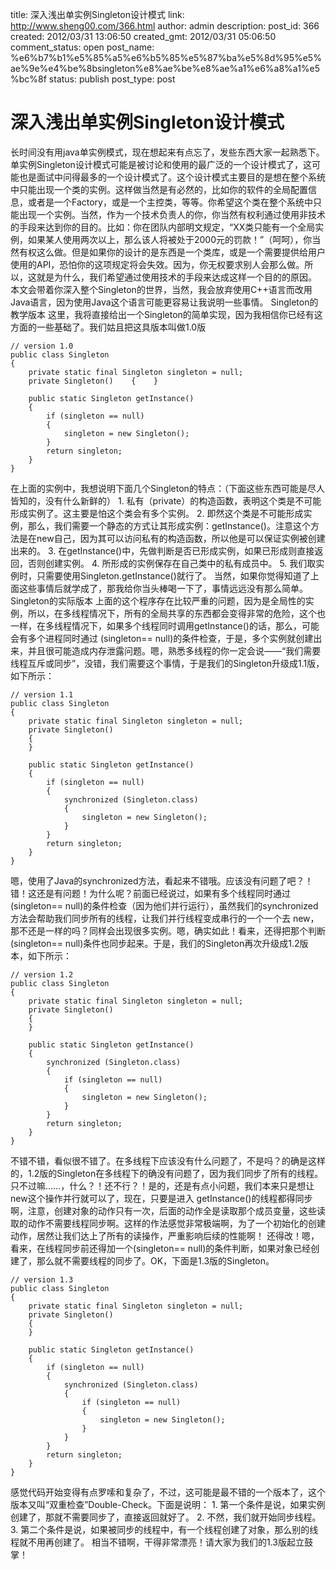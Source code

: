 title: 深入浅出单实例Singleton设计模式
link: http://www.sheng00.com/366.html
author: admin
description: 
post_id: 366
created: 2012/03/31 13:06:50
created_gmt: 2012/03/31 05:06:50
comment_status: open
post_name: %e6%b7%b1%e5%85%a5%e6%b5%85%e5%87%ba%e5%8d%95%e5%ae%9e%e4%be%8bsingleton%e8%ae%be%e8%ae%a1%e6%a8%a1%e5%bc%8f
status: publish
post_type: post

# 深入浅出单实例Singleton设计模式

长时间没有用java单实例模式，现在想起来有点忘了，发些东西大家一起熟悉下。 单实例Singleton设计模式可能是被讨论和使用的最广泛的一个设计模式了，这可能也是面试中问得最多的一个设计模式了。这个设计模式主要目的是想在整个系统中只能出现一个类的实例。这样做当然是有必然的，比如你的软件的全局配置信息，或者是一个Factory，或是一个主控类，等等。你希望这个类在整个系统中只能出现一个实例。当然，作为一个技术负责人的你，你当然有权利通过使用非技术的手段来达到你的目的。比如：你在团队内部明文规定，“XX类只能有一个全局实例，如果某人使用两次以上，那么该人将被处于2000元的罚款！”（呵呵），你当然有权这么做。但是如果你的设计的是东西是一个类库，或是一个需要提供给用户使用的API，恐怕你的这项规定将会失效。因为，你无权要求别人会那么做。所以，这就是为什么，我们希望通过使用技术的手段来达成这样一个目的的原因。 本文会带着你深入整个Singleton的世界，当然，我会放弃使用C++语言而改用Java语言，因为使用Java这个语言可能更容易让我说明一些事情。 Singleton的教学版本 这里，我将直接给出一个Singleton的简单实现，因为我相信你已经有这方面的一些基础了。我们姑且把这具版本叫做1.0版 
    
    
    // version 1.0    
    public class Singleton    
    {    
        private static final Singleton singleton = null;    
        private Singleton()    {    }    
    
        public static Singleton getInstance()    
        {    
            if (singleton == null)    
            {    
                singleton = new Singleton();    
            }    
            return singleton;    
        }    
    }

在上面的实例中，我想说明下面几个Singleton的特点：（下面这些东西可能是尽人皆知的，没有什么新鲜的） 1\. 私有（private）的构造函数，表明这个类是不可能形成实例了。这主要是怕这个类会有多个实例。 2\. 即然这个类是不可能形成实例，那么，我们需要一个静态的方式让其形成实例：getInstance()。注意这个方法是在new自己，因为其可以访问私有的构造函数，所以他是可以保证实例被创建出来的。 3\. 在getInstance()中，先做判断是否已形成实例，如果已形成则直接返回，否则创建实例。 4\. 所形成的实例保存在自己类中的私有成员中。 5\. 我们取实例时，只需要使用Singleton.getInstance()就行了。 当然，如果你觉得知道了上面这些事情后就学成了，那我给你当头棒喝一下了，事情远远没有那么简单。 Singleton的实际版本 上面的这个程序存在比较严重的问题，因为是全局性的实例，所以，在多线程情况下，所有的全局共享的东西都会变得非常的危险，这个也一样，在多线程情况下，如果多个线程同时调用getInstance()的话，那么，可能会有多个进程同时通过 (singleton== null)的条件检查，于是，多个实例就创建出来，并且很可能造成内存泄露问题。嗯，熟悉多线程的你一定会说——“我们需要线程互斥或同步”，没错，我们需要这个事情，于是我们的Singleton升级成1.1版，如下所示： 
    
    
    // version 1.1
    public class Singleton
    {
        private static final Singleton singleton = null;
        private Singleton()
        {
        }
    
        public static Singleton getInstance()
        {
            if (singleton == null)
            {
                synchronized (Singleton.class) 
                {
                    singleton = new Singleton();
                }
            }
            return singleton;
        }
    }

嗯，使用了Java的synchronized方法，看起来不错哦。应该没有问题了吧？！错！这还是有问题！为什么呢？前面已经说过，如果有多个线程同时通过(singleton== null)的条件检查（因为他们并行运行），虽然我们的synchronized方法会帮助我们同步所有的线程，让我们并行线程变成串行的一个一个去 new，那不还是一样的吗？同样会出现很多实例。嗯，确实如此！看来，还得把那个判断(singleton== null)条件也同步起来。于是，我们的Singleton再次升级成1.2版本，如下所示： 
    
    
    // version 1.2
    public class Singleton
    {
        private static final Singleton singleton = null;
        private Singleton()
        {
        }
    
        public static Singleton getInstance()
        {
            synchronized (Singleton.class)
            {
                if (singleton == null)
                {
                    singleton = new Singleton();
                }
            }
            return singleton;
        }
    }

不错不错，看似很不错了。在多线程下应该没有什么问题了，不是吗？的确是这样的，1.2版的Singleton在多线程下的确没有问题了，因为我们同步了所有的线程。只不过嘛……，什么？！还不行？！是的，还是有点小问题，我们本来只是想让new这个操作并行就可以了，现在，只要是进入 getInstance()的线程都得同步啊，注意，创建对象的动作只有一次，后面的动作全是读取那个成员变量，这些读取的动作不需要线程同步啊。这样的作法感觉非常极端啊，为了一个初始化的创建动作，居然让我们达上了所有的读操作，严重影响后续的性能啊！ 还得改！嗯，看来，在线程同步前还得加一个(singleton== null)的条件判断，如果对象已经创建了，那么就不需要线程的同步了。OK，下面是1.3版的Singleton。 
    
    
    // version 1.3
    public class Singleton
    {
        private static final Singleton singleton = null;
        private Singleton()
        {
        }
    
        public static Singleton getInstance()
        {
            if (singleton == null)
            {
                synchronized (Singleton.class)
                {
                    if (singleton == null)
                    {
                        singleton = new Singleton();
                    }
                }
            }
            return singleton;
        }
    }

感觉代码开始变得有点罗嗦和复杂了，不过，这可能是最不错的一个版本了，这个版本又叫“双重检查”Double-Check。下面是说明： 1\. 第一个条件是说，如果实例创建了，那就不需要同步了，直接返回就好了。 2\. 不然，我们就开始同步线程。 3\. 第二个条件是说，如果被同步的线程中，有一个线程创建了对象，那么别的线程就不用再创建了。 相当不错啊，干得非常漂亮！请大家为我们的1.3版起立鼓掌！